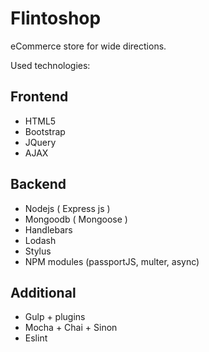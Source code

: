 # Flintoshop

eCommerce store for wide directions.

Used technologies:

## Frontend
- HTML5
- Bootstrap
- JQuery
- AJAX

## Backend
- Nodejs ( Express js )
- Mongoodb ( Mongoose )
- Handlebars
- Lodash
- Stylus
- NPM modules (passportJS, multer, async)

## Additional
- Gulp + plugins
- Mocha + Chai + Sinon
- Eslint
